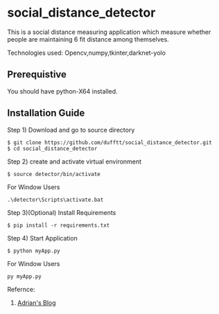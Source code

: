 # social_distance_detector

This is a social distance measuring application which measure whether people are maintaining 6 fit distance among themselves.

Technologies used:
Opencv,numpy,tkinter,darknet-yolo

## Prerequistive
 You should have python-X64 installed.

## Installation Guide

Step 1) Download and go to source directory


``` 
$ git clone https://github.com/dufftt/social_distance_detector.git
$ cd social_distance_detector
```



Step 2) create and activate virtual environment

```
$ source detector/bin/activate
```

For Window Users

```
.\detector\Scripts\activate.bat
```

Step 3)(Optional) Install Requirements

```
$ pip install -r requirements.txt
```

Step 4) Start Application


```
$ python myApp.py
```


For Window Users


```
py myApp.py
```




Refernce: 
1) [Adrian's Blog](https://www.pyimagesearch.com/2020/06/01/opencv-social-distancing-detector)

